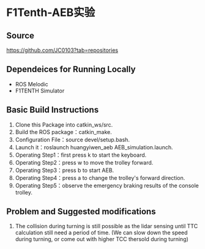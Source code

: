 # F1Tenth-AEB实验

## Source

https://github.com/JC0103?tab=repositories

## Dependeices for Running Locally
* ROS Melodic
* F1TENTH Simulator

## Basic Build Instructions

1. Clone this Package into catkin_ws/src.
2. Build the ROS package：catkin_make.
3. Configuration File：source devel/setup.bash.
4. Launch it：roslaunch huangyiwen_aeb AEB_simulation.launch.
5. Operating Step1：first press k to start the keyboard.
6. Operating Step2：press w to move the trolley forward.
7. Operating Step3：press b to start AEB.
8. Operating Step4：press a to change the trolley's forward direction.
9. Operating Step5：observe the emergency braking results of the console trolley.

## Problem and Suggested modifications

1. The collision during turning is still possible as the lidar sensing until TTC calculation still need a period of time. (We can slow down the speed during turning, or come out with higher TCC thersold during turning)
